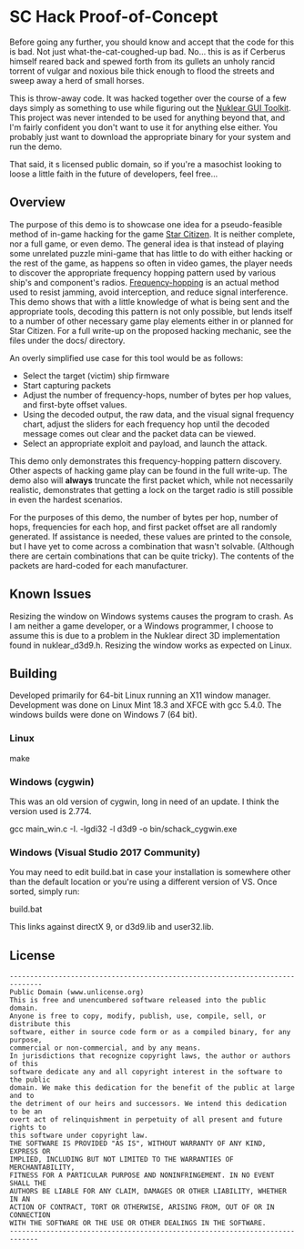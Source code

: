 # SC Hack Proof-of-Concept

Before going any further, you should know and accept that the code for this is bad. Not just what-the-cat-coughed-up bad. No... this is as if Cerberus himself reared back and spewed forth from its gullets an unholy rancid torrent of vulgar and noxious bile thick enough to flood the streets and sweep away a herd of small horses. 

This is throw-away code. It was hacked together over the course of a few days simply as something to use while figuring out the [Nuklear GUI Toolkit](https://github.com/vurtun/nuklear). This project was never intended to be used for anything beyond that, and I'm fairly confident you don't want to use it for anything else either. You probably just want to download the appropriate binary for your system and run the demo. 

That said, it s licensed public domain, so if you're a masochist looking to loose a little faith in the future of developers, feel free...

## Overview
The purpose of this demo is to showcase one idea for a pseudo-feasible method of in-game hacking for the game [Star Citizen](https://robertsspaceindustries.com/). It is neither complete, nor a full game, or even demo. The general idea is that instead of playing some unrelated puzzle mini-game that has little to do with either hacking or the rest of the game, as happens so often in video games, the player needs to discover the appropriate frequency hopping pattern used by various ship's and component's radios. [Frequency-hopping](https://en.wikipedia.org/wiki/Frequency-hopping_spread_spectrum) is an actual method used to resist jamming, avoid interception, and reduce signal interference. This demo shows that with a little knowledge of what is being sent and the appropriate tools, decoding this pattern is not only possible, but lends itself to a number of other necessary game play elements either in or planned for Star Citizen. For a full write-up on the proposed hacking mechanic, see the files under the docs/ directory. 

An overly simplified use case for this tool would be as follows:
* Select the target (victim) ship firmware
* Start capturing packets
* Adjust the number of frequency-hops, number of bytes per hop values, and first-byte offset values.  
* Using the decoded output, the raw data, and the visual signal frequency chart, adjust the sliders for each frequency hop until the decoded message comes out clear and the packet data can be viewed. 
* Select an appropriate exploit and payload, and launch the attack. 

This demo only demonstrates this frequency-hopping pattern discovery. Other aspects of hacking game play can be found in the full write-up. The demo also will __always__ truncate the first packet which, while not necessarily realistic, demonstrates that getting a lock on the target radio is still possible in even the hardest scenarios.

For the purposes of this demo, the number of bytes per hop, number of hops, frequencies for each hop, and first packet offset are all randomly generated. If assistance is needed, these values are printed to the console, but I have yet to come across a combination that wasn't solvable. (Although there are certain combinations that can be quite tricky). The contents of the packets are hard-coded for each manufacturer.

## Known Issues 
Resizing the window on Windows systems causes the program to crash. As I am neither a game developer, or a Windows programmer, I choose to assume this is due to a problem in the Nuklear direct 3D implementation found in nuklear_d3d9.h. Resizing the window works as expected on Linux.

## Building
Developed primarily for 64-bit Linux running an X11 window manager. Development was done on Linux Mint 18.3 and XFCE with gcc 5.4.0. The windows builds were done on Windows 7 (64 bit).

### Linux
make

### Windows (cygwin)
This was an old version of cygwin, long in need of an update. I think the version used is 2.774. 

gcc main_win.c -I. -lgdi32 -l d3d9 -o bin/schack_cygwin.exe

### Windows (Visual Studio 2017 Community)
You may need to edit build.bat in case your installation is somewhere other than the default location or you're using a different version of VS. Once sorted, simply run:

build.bat

This links against directX 9, or d3d9.lib and user32.lib. 

## License
```
------------------------------------------------------------------------------
Public Domain (www.unlicense.org)
This is free and unencumbered software released into the public domain.
Anyone is free to copy, modify, publish, use, compile, sell, or distribute this
software, either in source code form or as a compiled binary, for any purpose,
commercial or non-commercial, and by any means.
In jurisdictions that recognize copyright laws, the author or authors of this
software dedicate any and all copyright interest in the software to the public
domain. We make this dedication for the benefit of the public at large and to
the detriment of our heirs and successors. We intend this dedication to be an
overt act of relinquishment in perpetuity of all present and future rights to
this software under copyright law.
THE SOFTWARE IS PROVIDED "AS IS", WITHOUT WARRANTY OF ANY KIND, EXPRESS OR
IMPLIED, INCLUDING BUT NOT LIMITED TO THE WARRANTIES OF MERCHANTABILITY,
FITNESS FOR A PARTICULAR PURPOSE AND NONINFRINGEMENT. IN NO EVENT SHALL THE
AUTHORS BE LIABLE FOR ANY CLAIM, DAMAGES OR OTHER LIABILITY, WHETHER IN AN
ACTION OF CONTRACT, TORT OR OTHERWISE, ARISING FROM, OUT OF OR IN CONNECTION
WITH THE SOFTWARE OR THE USE OR OTHER DEALINGS IN THE SOFTWARE.
-----------------------------------------------------------------------------
```
